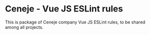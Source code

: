 #  Ceneje - Vue JS ESLint rules

This is package of Ceneje company Vue JS ESLint rules, to be shared among all projects. 
